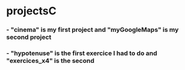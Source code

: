 # projectsC

### - "cinema" is my first project and "myGoogleMaps" is my second project 

### - "hypotenuse" is the first exercice I had to do and "exercices_x4" is the second
